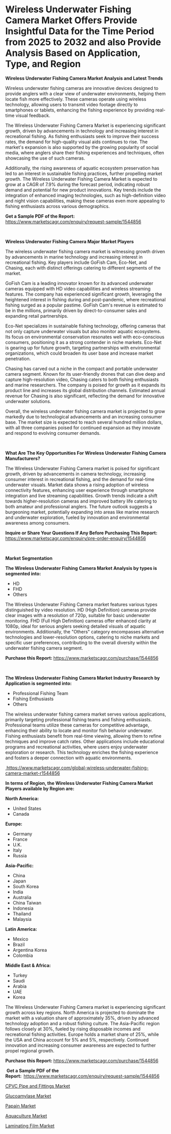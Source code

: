 <p><h1>Wireless Underwater Fishing Camera Market Offers Provide Insightful Data for the Time Period from 2025 to 2032 and also Provide Analysis Based on Application, Type, and Region</h1></p><p><strong>Wireless Underwater Fishing Camera Market Analysis and Latest Trends</strong></p>
<p><p>Wireless underwater fishing cameras are innovative devices designed to provide anglers with a clear view of underwater environments, helping them locate fish more effectively. These cameras operate using wireless technology, allowing users to transmit video footage directly to smartphones or tablets, enhancing the fishing experience by providing real-time visual feedback.</p><p>The Wireless Underwater Fishing Camera Market is experiencing significant growth, driven by advancements in technology and increasing interest in recreational fishing. As fishing enthusiasts seek to improve their success rates, the demand for high-quality visual aids continues to rise. The market's expansion is also supported by the growing popularity of social media, where anglers share their fishing experiences and techniques, often showcasing the use of such cameras.</p><p>Additionally, the rising awareness of aquatic ecosystem preservation has led to an interest in sustainable fishing practices, further propelling market growth. The Wireless Underwater Fishing Camera Market is expected to grow at a CAGR of 7.9% during the forecast period, indicating robust demand and potential for new product innovations. Key trends include the integration of enhanced imaging technologies, such as high-definition video and night vision capabilities, making these cameras even more appealing to fishing enthusiasts across various demographics.</p></p>
<p><strong>Get a Sample PDF of the Report:&nbsp;</strong> <a href="https://www.marketscagr.com/enquiry/request-sample/1544856?utm_campaign=2126&utm_medium=2&utm_source=Github&utm_content=ia&utm_term=06022025&utm_id=wireless-underwater-fishing-camera">https://www.marketscagr.com/enquiry/request-sample/1544856</a></p>
<p>&nbsp;</p>
<p><strong>Wireless Underwater Fishing Camera Major Market Players</strong></p>
<p><p>The wireless underwater fishing camera market is witnessing growth driven by advancements in marine technology and increasing interest in recreational fishing. Key players include GoFish Cam, Eco-Net, and Chasing, each with distinct offerings catering to different segments of the market.</p><p>GoFish Cam is a leading innovator known for its advanced underwater cameras equipped with HD video capabilities and wireless streaming features. The company has experienced significant growth, leveraging the heightened interest in fishing during and post-pandemic, where recreational fishing surged as a popular pastime. GoFish Cam's revenue is estimated to be in the millions, primarily driven by direct-to-consumer sales and expanding retail partnerships.</p><p>Eco-Net specializes in sustainable fishing technology, offering cameras that not only capture underwater visuals but also monitor aquatic ecosystems. Its focus on environmental conservation resonates well with eco-conscious consumers, positioning it as a strong contender in niche markets. Eco-Net is gearing up for future growth, targeting partnerships with environmental organizations, which could broaden its user base and increase market penetration.</p><p>Chasing has carved out a niche in the compact and portable underwater camera segment. Known for its user-friendly drones that can dive deep and capture high-resolution video, Chasing caters to both fishing enthusiasts and marine researchers. The company is poised for growth as it expands its product line and increases its global distribution channels. Estimated annual revenue for Chasing is also significant, reflecting the demand for innovative underwater solutions.</p><p>Overall, the wireless underwater fishing camera market is projected to grow markedly due to technological advancements and an increasing consumer base. The market size is expected to reach several hundred million dollars, with all three companies poised for continued expansion as they innovate and respond to evolving consumer demands.</p></p>
<p>&nbsp;</p>
<p><strong>What Are The Key Opportunities For Wireless Underwater Fishing Camera Manufacturers?</strong></p>
<p><p>The Wireless Underwater Fishing Camera market is poised for significant growth, driven by advancements in camera technology, increasing consumer interest in recreational fishing, and the demand for real-time underwater visuals. Market data shows a rising adoption of wireless connectivity features, enhancing user experience through smartphone integration and live streaming capabilities. Growth trends indicate a shift towards higher-resolution cameras and improved battery life catering to both amateur and professional anglers. The future outlook suggests a burgeoning market, potentially expanding into areas like marine research and underwater exploration, fueled by innovation and environmental awareness among consumers.</p></p>
<p><strong>Inquire or Share Your Questions If Any Before Purchasing This Report:</strong> <a href="https://www.marketscagr.com/enquiry/pre-order-enquiry/1544856?utm_campaign=2126&utm_medium=2&utm_source=Github&utm_content=ia&utm_term=06022025&utm_id=wireless-underwater-fishing-camera">https://www.marketscagr.com/enquiry/pre-order-enquiry/1544856</a></p>
<p>&nbsp;</p>
<p><strong>Market Segmentation</strong></p>
<p><strong>The Wireless Underwater Fishing Camera Market Analysis by types is segmented into:</strong></p>
<p><ul><li>HD</li><li>FHD</li><li>Others</li></ul></p>
<p><p>The Wireless Underwater Fishing Camera market features various types distinguished by video resolution. HD (High Definition) cameras provide clear images with a resolution of 720p, suitable for basic underwater monitoring. FHD (Full High Definition) cameras offer enhanced clarity at 1080p, ideal for serious anglers seeking detailed visuals of aquatic environments. Additionally, the "Others" category encompasses alternative technologies and lower-resolution options, catering to niche markets and specific user preferences, contributing to the overall diversity within the underwater fishing camera segment.</p></p>
<p><strong>Purchase this Report:&nbsp;</strong><a href="https://www.marketscagr.com/purchase/1544856?utm_campaign=2126&utm_medium=2&utm_source=Github&utm_content=ia&utm_term=06022025&utm_id=wireless-underwater-fishing-camera">https://www.marketscagr.com/purchase/1544856</a></p>
<p>&nbsp;</p>
<p><strong>The Wireless Underwater Fishing Camera Market Industry Research by Application is segmented into:</strong></p>
<p><ul><li>Professional Fishing Team</li><li>Fishing Enthusiasts</li><li>Others</li></ul></p>
<p><p>The wireless underwater fishing camera market serves various applications, primarily targeting professional fishing teams and fishing enthusiasts. Professional teams utilize these cameras for competitive advantage, enhancing their ability to locate and monitor fish behavior underwater. Fishing enthusiasts benefit from real-time viewing, allowing them to refine techniques and improve catch rates. Other applications include educational programs and recreational activities, where users enjoy underwater exploration or research. This technology enriches the fishing experience and fosters a deeper connection with aquatic environments.</p></p>
<p><a href="https://www.marketscagr.com/global-wireless-underwater-fishing-camera-market-r1544856?utm_campaign=2126&utm_medium=2&utm_source=Github&utm_content=ia&utm_term=06022025&utm_id=wireless-underwater-fishing-camera">&nbsp;https://www.marketscagr.com/global-wireless-underwater-fishing-camera-market-r1544856</a></p>
<p><strong>In terms of Region, the Wireless Underwater Fishing Camera Market Players available by Region are:</strong></p>
<p>
    <p> <strong> North America: </strong>
        <ul>
            <li>United States</li>
            <li>Canada</li>
        </ul>
        </p> 
    <p> <strong> Europe: </strong>
        <ul>
            <li>Germany</li>
            <li>France</li>
            <li>U.K.</li>
            <li>Italy</li>
            <li>Russia</li>
        </ul>
        </p> 
    <p> <strong> Asia-Pacific: </strong>
        <ul>
            <li>China</li>
            <li>Japan</li>
            <li>South Korea</li>
            <li>India</li>
            <li>Australia</li>
            <li>China Taiwan</li>
            <li>Indonesia</li>
            <li>Thailand</li>
            <li>Malaysia</li>
        </ul>
        </p> 
    <p> <strong> Latin America: </strong>
        <ul>
            <li>Mexico</li>
            <li>Brazil</li>
            <li>Argentina Korea</li>
            <li>Colombia</li>
        </ul>
        </p> 
    <p> <strong> Middle East & Africa: </strong>
        <ul>
            <li>Turkey</li>
            <li>Saudi</li>
            <li>Arabia</li>
            <li>UAE</li>
            <li>Korea</li>
        </ul>
    </p>
    </p>
<p><p>The Wireless Underwater Fishing Camera market is experiencing significant growth across key regions. North America is projected to dominate the market with a valuation share of approximately 35%, driven by advanced technology adoption and a robust fishing culture. The Asia-Pacific region follows closely at 30%, fueled by rising disposable incomes and recreational fishing activities. Europe holds a market share of 25%, while the USA and China account for 5% and 5%, respectively. Continued innovation and increasing consumer awareness are expected to further propel regional growth.</p></p>
<p><strong>Purchase this Report: </strong><a href="https://www.marketscagr.com/purchase/1544856?utm_campaign=2126&utm_medium=2&utm_source=Github&utm_content=ia&utm_term=06022025&utm_id=wireless-underwater-fishing-camera">https://www.marketscagr.com/purchase/1544856</a></p>
<p>&nbsp;<strong>Get a Sample PDF of the Report:&nbsp;&nbsp;</strong><a href="https://www.marketscagr.com/enquiry/request-sample/1544856?utm_campaign=2126&utm_medium=2&utm_source=Github&utm_content=ia&utm_term=06022025&utm_id=wireless-underwater-fishing-camera">https://www.marketscagr.com/enquiry/request-sample/1544856</a></p>
<p><strong></strong></p>
<p><p><a href="https://www.linkedin.com/pulse/future-market-revenue-growth-cpvc-pipe-fittings-93-cagr-mqz8e?utm_campaign=2126&utm_medium=2&utm_source=Github&utm_content=ia&utm_term=06022025&utm_id=wireless-underwater-fishing-camera">CPVC Pipe and Fittings Market</a></p><p><a href="https://www.linkedin.com/pulse/glucoamylase-market-insights-revenue-forecast-87-cagr-from-b0k6e?utm_campaign=2126&utm_medium=2&utm_source=Github&utm_content=ia&utm_term=06022025&utm_id=wireless-underwater-fishing-camera">Glucoamylase Market</a></p><p><a href="https://www.linkedin.com/pulse/forecasting-future-in-depth-analysis-papain-market-size-share-ua6vc?utm_campaign=2126&utm_medium=2&utm_source=Github&utm_content=ia&utm_term=06022025&utm_id=wireless-underwater-fishing-camera">Papain Market</a></p><p><a href="https://www.linkedin.com/pulse/global-aquaculture-market-analysis-trends-forecasts-growth-djg1e?utm_campaign=2126&utm_medium=2&utm_source=Github&utm_content=ia&utm_term=06022025&utm_id=wireless-underwater-fishing-camera">Aquaculture Market</a></p><p><a href="https://www.linkedin.com/pulse/laminating-film-market-size-expanding-rapidly-annual-growth-ssiue?utm_campaign=2126&utm_medium=2&utm_source=Github&utm_content=ia&utm_term=06022025&utm_id=wireless-underwater-fishing-camera">Laminating Film Market</a></p></p>